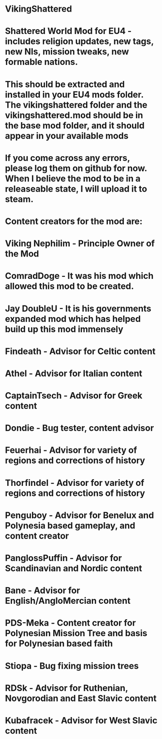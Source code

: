 # VikingShattered
# Shattered World Mod for EU4 - includes religion updates, new tags, new NIs, mission tweaks, new formable nations.
# This should be extracted and installed in your EU4 mods folder. The vikingshattered folder and the vikingshattered.mod should be in the base mod folder, and it should appear in your available mods
# If you come across any errors, please log them on github for now. When I believe the mod to be in a releaseable state, I will upload it to steam.
# Content creators for the mod are:
# Viking Nephilim - Principle Owner of the Mod
# ComradDoge - It was his mod which allowed this mod to be created.
# Jay DoubleU - It is his governments expanded mod which has helped build up this mod immensely
# Findeath - Advisor for Celtic content
# Athel - Advisor for Italian content
# CaptainTsech - Advisor for Greek content
# Dondie - Bug tester, content advisor
# Feuerhai - Advisor for variety of regions and corrections of history
# Thorfindel - Advisor for variety of regions and corrections of history
# Penguboy - Advisor for Benelux and Polynesia based gameplay, and content creator
# PanglossPuffin - Advisor for Scandinavian and Nordic content
# Bane - Advisor for English/AngloMercian content
# PDS-Meka - Content creator for Polynesian Mission Tree and basis for Polynesian based faith
# Stiopa - Bug fixing mission trees
# RDSk - Advisor for Ruthenian, Novgorodian and East Slavic content
# Kubafracek - Advisor for West Slavic content
